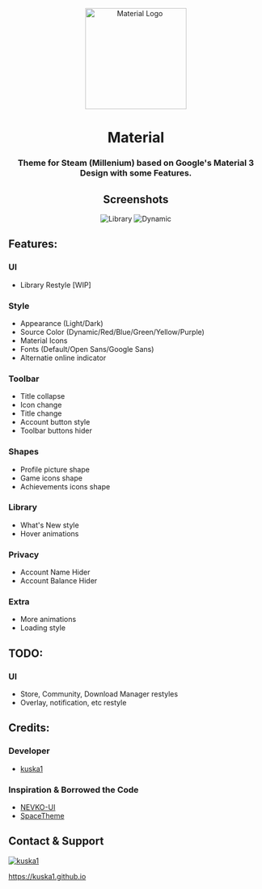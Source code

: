 <p align="center">
    <a href="https://github.com/kuska1/Material-Theme/">
        <picture>
          <img src="https://github.com/kuska1/Material-Theme/blob/main/.github/logo.svg?raw=true" alt="Material Logo" width="200">
        </picture>
    </a>
</p>

<div align="center">

# Material
### Theme for Steam (Millenium) based on Google's Material 3 Design with some Features.

## Screenshots
![Library](https://github.com/kuska1/Material-Theme/blob/main/.github/library.jpg?raw=true)
![Dynamic](https://github.com/kuska1/Material-Theme/blob/main/.github/dynamic.gif?raw=true)

</div>

## Features:
### UI
* Library Restyle [WIP]
### Style
* Appearance (Light/Dark)
* Source Color (Dynamic/Red/Blue/Green/Yellow/Purple)
* Material Icons
* Fonts (Default/Open Sans/Google Sans)
* Alternatie online indicator
### Toolbar
* Title collapse
* Icon change
* Title change
* Account button style
* Toolbar buttons hider
### Shapes 
* Profile picture shape
* Game icons shape
* Achievements icons shape
### Library
* What's New style
* Hover animations
### Privacy
* Account Name Hider
* Account Balance Hider
### Extra
* More animations
* Loading style

## TODO:
### UI
* Store, Community, Download Manager restyles
* Overlay, notification, etc restyle

## Credits:
### Developer
* [kuska1](https://github.com/kuska1)
### Inspiration & Borrowed the Code
* [NEVKO-UI](https://github.com/dotFelixan/NEVKO-UI)
* [SpaceTheme](https://github.com/SpaceTheme/Steam)

## Contact & Support
[![kuska1](https://img.shields.io/badge/kuska1-blue?style=for-the-badge&logo=githubsponsors&logoColor=white)](https://kuska1.github.io)

https://kuska1.github.io